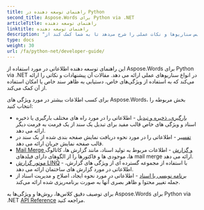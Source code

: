 ```yaml
---
title: راهنمای توسعه دهنده در Python
second_title: Aspose.Words برای Python via .NET
articleTitle: راهنمای توسعه دهنده
linktitle: راهنمای توسعه دهنده
description: "این راهنمای برنامه‌نویس سناریوها و نکات عملی را شرح می‌دهد تا به شما کمک کند از Aspose.Words خاص برای ویژگی‌های Python via .NET استفاده کنید، به ظاهر سند خاصی برسید، یا یک مورد استفاده را ممکن کنید."
type: docs
weight: 30
url: /fa/python-net/developer-guide/
---
```


این راهنمای توسعه دهنده اطلاعاتی در مورد استفاده از Aspose.Words برای Python via .NET در انواع سناریوهای عملی ارائه می دهد. مقالات آن پیشنهادات و نکاتی را ارائه می‌کند که به استفاده از ویژگی‌های خاص، دستیابی به ظاهر سند خاص یا امکان استفاده از آن کمک می‌کند.

برای کسب اطلاعات بیشتر در مورد ویژگی های Aspose.Words، بخش مربوطه را انتخاب کنید:

- [بارگیری، ذخیره و تبدیل](/words/fa/python-net/loading-saving-and-converting/) - اطلاعاتی را در مورد راه های مختلف بارگیری یا ذخیره اسناد و ویژگی های خاص قالب مفید برای تبدیل یک سند از یک فرمت به فرمت دیگر ارائه می دهد.
- [تفسیر](/words/fa/python-net/rendering/) - اطلاعاتی را در مورد نحوه دریافت نمایش صفحه بندی شده از یک سند در قالب صفحه نمایش جریان ارائه می دهد.
- [Mail Merge و گزارش](/words/python-net/mail-merge-and-reporting/) - اطلاعات مربوط به تولید اسناد، مانند گزارش ها، کاتالوگ ها، موجودی ها و فاکتورها را از الگوهای دارای فیلدهای mail merge ارائه می دهد.
- [موتور گزارش LINQ](/words/python-net/linq-reporting-engine/) - با استفاده از مجموعه گسترده ای از ویژگی های گزارش، اطلاعاتی در مورد گزارش های ساختمان ارائه می دهد.
- [برنامه نویسی با اسناد](/words/fa/python-net/programming-with-documents/) - اطلاعاتی در مورد نحوه ایجاد، اصلاح و مدیریت اسناد از جمله تغییر محتوا و ظاهر بصری آنها به صورت برنامه‌ریزی شده ارائه می‌کند.

برای توصیف دقیق کلاس‌ها، روش‌ها و ویژگی‌ها به Aspose.Words برای Python via .NET [API Reference](https://reference.aspose.com/words/python-net/) مراجعه کنید.

